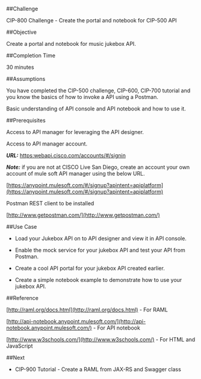 ##Challenge

CIP-800 Challenge - Create the portal and notebook for CIP-500 API

##Objective

Create a portal and notebook for music jukebox API.

##Completion Time

30 minutes

##Assumptions

You have completed the CIP-500 challenge, CIP-600, CIP-700 tutorial and you know the basics of how to invoke a API using a Postman.

Basic understanding of API console and API notebook and how to use it.

##Prerequisites

Access to API manager for leveraging the API designer.

Access to API manager account. 

**_URL:_** [https:webapi.cisco.com/accounts/#/signin](https:webapi.cisco.com/accounts/#/signin)

**_Note:_** if you are not at CISCO Live San Diego, create an account your own account of mule soft API manager using the below URL.

[https://anypoint.mulesoft.com/#/signup?apintent=apiplatform](https://anypoint.mulesoft.com/#/signup?apintent=apiplatform)

Postman REST client to be installed

[http://www.getpostman.com/](http://www.getpostman.com/)

##Use Case

* Load your Jukebox API on to API designer and view it in API console.

* Enable the mock service for your jukebox API and test your API from Postman.

* Create a cool API portal for your jukebox API created earlier.

* Create a simple notebook example to demonstrate how to use your jukebox API.

##Reference

[http://raml.org/docs.html](http://raml.org/docs.html) - For RAML

[http://api-notebook.anypoint.mulesoft.com/](http://api-notebook.anypoint.mulesoft.com/) - For API notebook

[http://www.w3schools.com/](http://www.w3schools.com/) - For HTML and JavaScript

##Next                                                          

*   CIP-900 Tutorial - Create a RAML from JAX-RS and Swagger class
